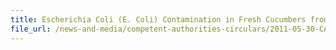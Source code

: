 ```yaml
---
title: Escherichia Coli (E. Coli) Contamination in Fresh Cucumbers from Spain 
file_url: /news-and-media/competent-authorities-circulars/2011-05-30-CA.pdf
---
```

